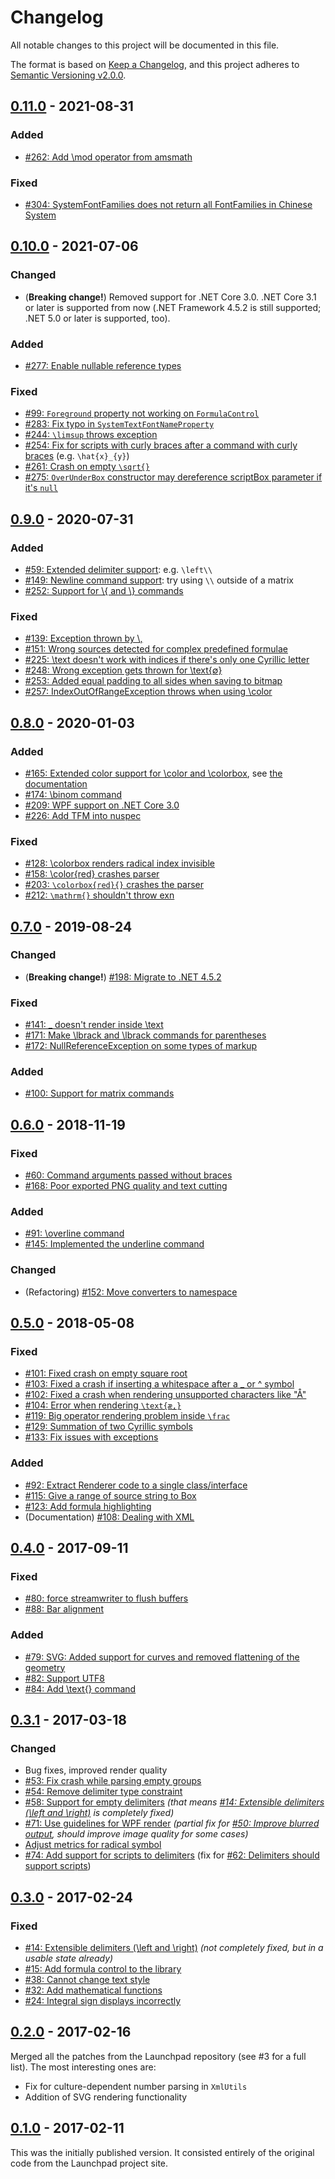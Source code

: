 # Changelog
All notable changes to this project will be documented in this file.

The format is based on [Keep a Changelog](https://keepachangelog.com/en/1.0.0/), and this project adheres to [Semantic Versioning v2.0.0](https://semver.org/spec/v2.0.0.html).

## [0.11.0] - 2021-08-31
### Added
- [#262: Add \mod operator from amsmath][pull-262]

### Fixed
- [#304: SystemFontFamilies does not return all FontFamilies in Chinese System][issue-304]

## [0.10.0] - 2021-07-06
### Changed
- (**Breaking change!**) Removed support for .NET Core 3.0. .NET Core 3.1 or later is supported from now (.NET Framework 4.5.2 is still supported; .NET 5.0 or later is supported, too).

### Added
- [#277: Enable nullable reference types][pull-277]

### Fixed
- [#99: `Foreground` property not working on `FormulaControl`][issue-99]
- [#283: Fix typo in `SystemTextFontNameProperty`][pull-283]
- [#244: `\limsup` throws exception][issue-244]
- [#254: Fix for scripts with curly braces after a command with curly braces][pull-254] (e.g. `\hat{x}_{y}`)
- [#261: Crash on empty `\sqrt{}`][pull-261]
- [#275: `OverUnderBox` constructor may dereference scriptBox parameter if it's `null`][issue-275]

## [0.9.0] - 2020-07-31
### Added
- [#59: Extended delimiter support][issue-59]: e.g. `\left\\`
- [#149: Newline command support][issue-149]: try using `\\` outside of a matrix
- [#252: Support for \\{ and \\} commands][pull-252]

### Fixed
- [#139: Exception thrown by \\,][issue-139]
- [#151: Wrong sources detected for complex predefined formulae][issue-151]
- [#225: \text doesn't work with indices if there's only one Cyrillic letter][issue-225]
- [#248: Wrong exception gets thrown for \text{∅}][issue-248]
- [#253: Added equal padding to all sides when saving to bitmap][pull-253]
- [#257: IndexOutOfRangeException throws when using \color][issue-257]

## [0.8.0] - 2020-01-03
### Added
- [#165: Extended color support for \color and \colorbox][issue-165], see [the documentation][docs.colors]
- [#174: \binom command][issue-174]
- [#209: WPF support on .NET Core 3.0][issue-209]
- [#226: Add TFM into nuspec][issue-226]

### Fixed
- [#128: \colorbox renders radical index invisible][issue-128]
- [#158: \color{red} crashes parser][issue-158]
- [#203: `\colorbox{red}{}` crashes the parser][issue-203]
- [#212: `\mathrm{}` shouldn't throw exn][pull-212]

## [0.7.0] - 2019-08-24
### Changed
- (**Breaking change!**) [#198: Migrate to .NET 4.5.2][issue-198]

### Fixed
- [#141: _ doesn't render inside \text][issue-141]
- [#171: Make \lbrack and \lbrack commands for parentheses][issue-171]
- [#172: NullReferenceException on some types of markup][pull-172]

### Added
- [#100: Support for matrix commands][issue-100]

## [0.6.0] - 2018-11-19
### Fixed
- [#60: Command arguments passed without braces][issue-60]
- [#168: Poor exported PNG quality and text cutting][issue-168]

### Added
- [#91: \overline command][issue-91]
- [#145: Implemented the underline command][pull-145]

### Changed

- (Refactoring) [#152: Move converters to namespace][pull-152]

## [0.5.0] - 2018-05-08
### Fixed
- [#101: Fixed crash on empty square root][pull-101]
- [#103: Fixed a crash if inserting a whitespace after a _ or ^ symbol][pull-103]
- [#102: Fixed a crash when rendering unsupported characters like "Å"][pull-102]
- [#104: Error when rendering `\text{æ,}`][issue-104]
- [#119: Big operator rendering problem inside `\frac`][issue-119]
- [#129: Summation of two Cyrillic symbols][issue-129]
- [#133: Fix issues with exceptions][pull-133]

### Added
- [#92: Extract Renderer code to a single class/interface][issue-92]
- [#115: Give a range of source string to Box][issue-115]
- [#123: Add formula highlighting][pull-123]
- (Documentation) [#108: Dealing with XML][pull-108]

## [0.4.0] - 2017-09-11
### Fixed
- [#80: force streamwriter to flush buffers][pull-80]
- [#88: Bar alignment][issue-88]

### Added
- [#79: SVG: Added support for curves and removed flattening of the geometry][pull-79]
- [#82: Support UTF8][issue-82]
- [#84: Add \text{} command][issue-84]

## [0.3.1] - 2017-03-18
### Changed
- Bug fixes, improved render quality
- [#53: Fix crash while parsing empty groups][pull-53]
- [#54: Remove delimiter type constraint][pull-54]
- [#58: Support for empty delimiters][pull-58] _(that means [#14: Extensible delimiters (\left and \right)][issue-14] is completely fixed)_
- [#71: Use guidelines for WPF render][pull-71] _(partial fix for [#50: Improve blurred output][issue-50], should improve image quality for some cases)_
- [Adjust metrics for radical symbol][commit-14c303d]
- [#74: Add support for scripts to delimiters][pull-74] (fix for [#62: Delimiters should support scripts][issue-62])

## [0.3.0] - 2017-02-24
### Fixed
- [#14: Extensible delimiters (\left and \right)][issue-14] _(not completely fixed, but in a usable state already)_
- [#15: Add formula control to the library][issue-15]
- [#38: Cannot change text style][issue-38]
- [#32: Add mathematical functions][issue-32]
- [#24: Integral sign displays incorrectly][issue-24]

## [0.2.0] - 2017-02-16
Merged all the patches from the Launchpad repository (see #3 for a full list). The most interesting ones are:

- Fix for culture-dependent number parsing in `XmlUtils`
- Addition of SVG rendering functionality

## [0.1.0] - 2017-02-11
This was the initially published version. It consisted entirely of the original code from the Launchpad project site.

[docs.colors]: docs/colors.md

[commit-14c303d]: https://github.com/ForNeVeR/wpf-math/commit/14c303d30eba735af4faa5e72e149c60add00293
[issue-14]: https://github.com/ForNeVeR/wpf-math/issues/14
[issue-15]: https://github.com/ForNeVeR/wpf-math/issues/15
[issue-24]: https://github.com/ForNeVeR/wpf-math/issues/24
[issue-32]: https://github.com/ForNeVeR/wpf-math/issues/32
[issue-38]: https://github.com/ForNeVeR/wpf-math/issues/38
[issue-50]: https://github.com/ForNeVeR/wpf-math/issues/50
[issue-59]: https://github.com/ForNeVeR/wpf-math/issues/59
[issue-60]: https://github.com/ForNeVeR/wpf-math/issues/60
[issue-62]: https://github.com/ForNeVeR/wpf-math/issues/62
[issue-82]: https://github.com/ForNeVeR/wpf-math/issues/82
[issue-84]: https://github.com/ForNeVeR/wpf-math/issues/84
[issue-88]: https://github.com/ForNeVeR/wpf-math/issues/84
[issue-91]: https://github.com/ForNeVeR/wpf-math/issues/91
[issue-92]: https://github.com/ForNeVeR/wpf-math/issues/92
[issue-99]: https://github.com/ForNeVeR/wpf-math/issues/99
[issue-100]: https://github.com/ForNeVeR/wpf-math/issues/100
[issue-104]: https://github.com/ForNeVeR/wpf-math/issues/104
[issue-115]: https://github.com/ForNeVeR/wpf-math/issues/115
[issue-119]: https://github.com/ForNeVeR/wpf-math/issues/119
[issue-128]: https://github.com/ForNeVeR/wpf-math/issues/128
[issue-129]: https://github.com/ForNeVeR/wpf-math/issues/129
[issue-139]: https://github.com/ForNeVeR/wpf-math/issues/139
[issue-141]: https://github.com/ForNeVeR/wpf-math/issues/141
[issue-149]: https://github.com/ForNeVeR/wpf-math/issues/149
[issue-151]: https://github.com/ForNeVeR/wpf-math/issues/151
[issue-158]: https://github.com/ForNeVeR/wpf-math/issues/158
[issue-165]: https://github.com/ForNeVeR/wpf-math/issues/165
[issue-168]: https://github.com/ForNeVeR/wpf-math/issues/168
[issue-171]: https://github.com/ForNeVeR/wpf-math/issues/171
[issue-174]: https://github.com/ForNeVeR/wpf-math/issues/174
[issue-198]: https://github.com/ForNeVeR/wpf-math/issues/198
[issue-203]: https://github.com/ForNeVeR/wpf-math/issues/203
[issue-209]: https://github.com/ForNeVeR/wpf-math/issues/209
[issue-225]: https://github.com/ForNeVeR/wpf-math/issues/225
[issue-226]: https://github.com/ForNeVeR/wpf-math/issues/226
[issue-244]: https://github.com/ForNeVeR/wpf-math/issues/244
[issue-248]: https://github.com/ForNeVeR/wpf-math/issues/248
[issue-257]: https://github.com/ForNeVeR/wpf-math/issues/257
[issue-275]: https://github.com/ForNeVeR/wpf-math/issues/275
[issue-304]: https://github.com/ForNeVeR/wpf-math/issues/304
[pull-53]: https://github.com/ForNeVeR/wpf-math/pull/53
[pull-54]: https://github.com/ForNeVeR/wpf-math/pull/54
[pull-58]: https://github.com/ForNeVeR/wpf-math/pull/58
[pull-71]: https://github.com/ForNeVeR/wpf-math/pull/71
[pull-74]: https://github.com/ForNeVeR/wpf-math/pull/74
[pull-79]: https://github.com/ForNeVeR/wpf-math/pull/79
[pull-80]: https://github.com/ForNeVeR/wpf-math/pull/80
[pull-101]: https://github.com/ForNeVeR/wpf-math/pull/101
[pull-102]: https://github.com/ForNeVeR/wpf-math/pull/102
[pull-103]: https://github.com/ForNeVeR/wpf-math/pull/103
[pull-108]: https://github.com/ForNeVeR/wpf-math/pull/108
[pull-123]: https://github.com/ForNeVeR/wpf-math/pull/123
[pull-133]: https://github.com/ForNeVeR/wpf-math/pull/133
[pull-145]: https://github.com/ForNeVeR/wpf-math/pull/145
[pull-152]: https://github.com/ForNeVeR/wpf-math/pull/152
[pull-172]: https://github.com/ForNeVeR/wpf-math/pull/172
[pull-212]: https://github.com/ForNeVeR/wpf-math/pull/212
[pull-252]: https://github.com/ForNeVeR/wpf-math/pull/252
[pull-253]: https://github.com/ForNeVeR/wpf-math/pull/253
[pull-254]: https://github.com/ForNeVeR/wpf-math/pull/254
[pull-261]: https://github.com/ForNeVeR/wpf-math/pull/261
[pull-262]: https://github.com/ForNeVeR/wpf-math/pull/262
[pull-277]: https://github.com/ForNeVeR/wpf-math/pull/277
[pull-283]: https://github.com/ForNeVeR/wpf-math/pull/283

[0.1.0]: https://github.com/ForNeVeR/wpf-math/releases/tag/0.1.0
[0.2.0]: https://github.com/ForNeVeR/wpf-math/compare/0.1.0...0.2.0
[0.3.0]: https://github.com/ForNeVeR/wpf-math/compare/0.2.0...0.3.0
[0.3.1]: https://github.com/ForNeVeR/wpf-math/compare/0.3.0...0.3.1
[0.4.0]: https://github.com/ForNeVeR/wpf-math/compare/0.3.1...0.4.0
[0.5.0]: https://github.com/ForNeVeR/wpf-math/compare/0.4.0...0.5.0
[0.6.0]: https://github.com/ForNeVeR/wpf-math/compare/0.5.0...0.6.0
[0.7.0]: https://github.com/ForNeVeR/wpf-math/compare/0.6.0...0.7.0
[0.8.0]: https://github.com/ForNeVeR/wpf-math/compare/0.7.0...0.8.0
[0.9.0]: https://github.com/ForNeVeR/wpf-math/compare/0.8.0...0.9.0
[0.10.0]: https://github.com/ForNeVeR/wpf-math/compare/0.9.0...v0.10.0
[0.11.0]: https://github.com/ForNeVeR/wpf-math/compare/v0.10.0...v0.11.0
[Unreleased]: https://github.com/ForNeVeR/wpf-math/compare/v0.11.0...HEAD

